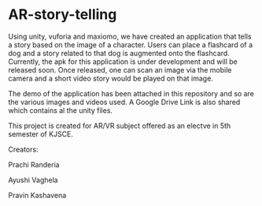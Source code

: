 # AR-story-telling

Using unity, vuforia and maxiomo, we have created an application that tells a story based on the image of a character. Users can place a flashcard of a dog and a story related to that dog is augmented onto the flashcard. Currently, the apk for this application is under development and will be released soon. Once released, one can scan an image via the mobile camera and a short video story would be played on that image. 

The demo of the application has been attached in this repository and so are the various images and videos used. A Google Drive Link is also shared which contains al the unity files.

This project is created for AR/VR subject offered as an electve in 5th semester of KJSCE. 

Creators:

Prachi Randeria

Ayushi Vaghela

Pravin Kashavena
